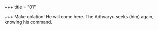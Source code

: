 +++
title = "01"

+++
Make oblation! He will come here. The Adhvaryu seeks (him) again, knowing his command.